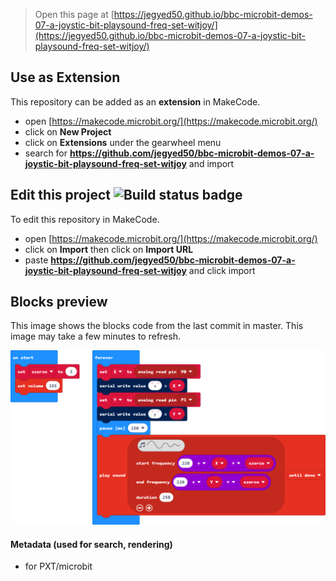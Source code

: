 
> Open this page at [https://jegyed50.github.io/bbc-microbit-demos-07-a-joystic-bit-playsound-freq-set-witjoy/](https://jegyed50.github.io/bbc-microbit-demos-07-a-joystic-bit-playsound-freq-set-witjoy/)

## Use as Extension

This repository can be added as an **extension** in MakeCode.

* open [https://makecode.microbit.org/](https://makecode.microbit.org/)
* click on **New Project**
* click on **Extensions** under the gearwheel menu
* search for **https://github.com/jegyed50/bbc-microbit-demos-07-a-joystic-bit-playsound-freq-set-witjoy** and import

## Edit this project ![Build status badge](https://github.com/jegyed50/bbc-microbit-demos-07-a-joystic-bit-playsound-freq-set-witjoy/workflows/MakeCode/badge.svg)

To edit this repository in MakeCode.

* open [https://makecode.microbit.org/](https://makecode.microbit.org/)
* click on **Import** then click on **Import URL**
* paste **https://github.com/jegyed50/bbc-microbit-demos-07-a-joystic-bit-playsound-freq-set-witjoy** and click import

## Blocks preview

This image shows the blocks code from the last commit in master.
This image may take a few minutes to refresh.

![A rendered view of the blocks](https://github.com/jegyed50/bbc-microbit-demos-07-a-joystic-bit-playsound-freq-set-witjoy/raw/master/.github/makecode/blocks.png)

#### Metadata (used for search, rendering)

* for PXT/microbit
<script src="https://makecode.com/gh-pages-embed.js"></script><script>makeCodeRender("{{ site.makecode.home_url }}", "{{ site.github.owner_name }}/{{ site.github.repository_name }}");</script>
